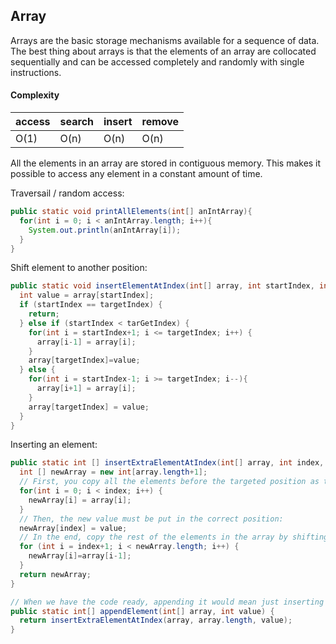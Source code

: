 ## Array
Arrays are the basic storage mechanisms available for a sequence of data. The best thing about arrays is that the elements of an
array are collocated sequentially and can be accessed completely and randomly with single instructions.

#### Complexity
access | search | insert | remove 
---|---|---|---
O(1) | O(n) | O(n) | O(n)

All the elements in an array are stored in contiguous memory. This makes it possible to access any
element in a constant amount of time.

Traversail / random access:
```java
public static void printAllElements(int[] anIntArray){
  for(int i = 0; i < anIntArray.length; i++){
    System.out.println(anIntArray[i]);
  }
}
```
Shift element to another position:
```java
public static void insertElementAtIndex(int[] array, int startIndex, int targetIndex){
  int value = array[startIndex];
  if (startIndex == targetIndex) {
    return;
  } else if (startIndex < tarGetIndex) {
    for(int i = startIndex+1; i <= targetIndex; i++) {
      array[i-1] = array[i];
    }
    array[targetIndex]=value;
  } else {
    for(int i = startIndex-1; i >= targetIndex; i--){
      array[i+1] = array[i];
    }
    array[targetIndex] = value;
  }
}
```
Inserting an element:
```java
public static int [] insertExtraElementAtIndex(int[] array, int index, int value) {
  int [] newArray = new int[array.length+1];
  // First, you copy all the elements before the targeted position as they are in the original array:
  for(int i = 0; i < index; i++) {
    newArray[i] = array[i];
  }
  // Then, the new value must be put in the correct position:
  newArray[index] = value;
  // In the end, copy the rest of the elements in the array by shifting their position by one:
  for (int i = index+1; i < newArray.length; i++) {
    newArray[i]=array[i-1];
  }
  return newArray;
}

// When we have the code ready, appending it would mean just inserting it at the end:
public static int[] appendElement(int[] array, int value) {
  return insertExtraElementAtIndex(array, array.length, value);
}
```
